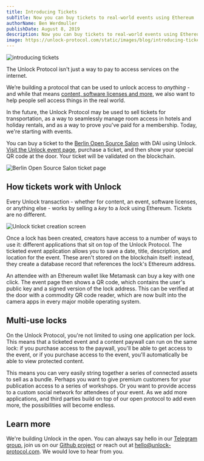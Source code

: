 ```yaml
---
title: Introducing Tickets
subTitle: Now you can buy tickets to real-world events using Ethereum
authorName: Ben Werdmuller
publishDate: August 8, 2019
description: Now you can buy tickets to real-world events using Ethereum and the Unlock Protocol.
image: https://unlock-protocol.com/static/images/blog/introducing-tickets/introducing-tickets.jpg
---
```

![introducing tickets](/static/images/blog/introducing-tickets/introducing-tickets.jpg)

The Unlock Protocol isn't just a way to pay to access services on the internet.

We’re building a protocol that can be used to unlock access to _anything_ - and while that means [content, software 
licenses and more](https://unlock-protocol.com/blog/ways-to-unlock-the-web/), we also want to help people sell access 
things in the real world.

In the future, the Unlock Protocol may be used to sell tickets for transportation, as a way to seamlessly manage room 
access in hotels and holiday rentals, and as a way to prove you've paid for a membership. Today, we're starting with
events.

You can buy a ticket to the [Berlin Open Source Salon](https://berlin.opensourcesalon.com/) with DAI using Unlock.
[Visit the Unlock event page](https://tickets.unlock-protocol.com/event/0x98c0cbF0e9525f1a6975A51c9D5E8e063c034D6D),
purchase a ticket, and then show your special QR code at the door. Your ticket will be validated on the blockchain.

![Berlin Open Source Salon ticket page](/static/images/blog/introducing-tickets/boss-tickets.png)

## How tickets work with Unlock

Every Unlock transaction - whether for content, an event, software licenses, or anything else - works by selling a _key_ 
to a _lock_ using Ethereum. Tickets are no different.

![Unlock ticket creation screen](/static/images/blog/introducing-tickets/create-an-event.png)

Once a lock has been created, creators have access to a number of ways to use it: different applications that sit on top of
the Unlock Protocol. The ticketed event application allows you to save a date, title, description, and location for the
event. These aren't stored on the blockchain itself: instead, they create a database record that references the lock's 
Ethereum address.

An attendee with an Ethereum wallet like Metamask can buy a key with one click. The event page then shows a QR code, which
contains the user's public key and a signed version of the lock address. This can be verified at the door with a
commodity QR code reader, which are now built into the camera apps in every major mobile operating system.

## Multi-use locks

On the Unlock Protocol, you're not limited to using one application per lock. This means that a ticketed event and a
content paywall can run on the same lock: if you purchase access to the paywall, you'll be able to get access to the
event, or if you purchase access to the event, you'll automatically be able to view protected content.

This means you can very easily string together a series of connected assets to sell as a bundle. Perhaps you want to
give premium customers for your publication access to a series of workshops. Or you want to provide access to a custom
social network for attendees of your event. As we add more applications, and third parties build on top of our open
protocol to add even more, the possibilities will become endless.

## Learn more

We're building Unlock in the open. You can always say hello in our [Telegram group](https://t.me/unlockprotocol), join 
us on our [Github project](https://github.com/unlock-protocol/unlock/) or reach out at
[hello@unlock-protocol.com](mailto:hello@unlock-protocol.com). We would love to hear from you.
